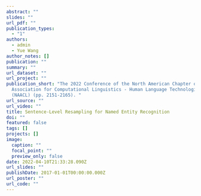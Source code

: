 ```yaml
---
abstract: ""
slides: ""
url_pdf: ""
publication_types:
  - "1"
authors:
  - admin
  - Yue Wang
author_notes: []
publication: ""
summary: ""
url_dataset: ""
url_project: ""
publication_short: "The 2022 Conference of the North American Chapter of the
  Association for Computational Linguistics - Human Language Technologies
  (NAACL) (pp. 2151-2165). "
url_source: ""
url_video: ""
title: Sentence-Level Resampling for Named Entity Recognition
doi: ""
featured: false
tags: []
projects: []
image:
  caption: ""
  focal_point: ""
  preview_only: false
date: 2022-04-10T21:33:28.090Z
url_slides: ""
publishDate: 2017-01-01T00:00:00.000Z
url_poster: ""
url_code: ""
---
```

